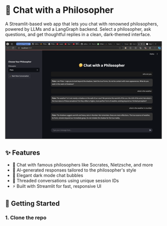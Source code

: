 # 🤔 Chat with a Philosopher

A Streamlit-based web app that lets you chat with renowned philosophers, powered by LLMs and a LangGraph backend. Select a philosopher, ask questions, and get thoughtful replies in a clean, dark-themed interface.

![screenshot](screenshot.png)

## ✨ Features

- 💬 Chat with famous philosophers like Socrates, Nietzsche, and more
- 🧠 AI-generated responses tailored to the philosopher's style
- 🌙 Elegant dark mode chat bubbles
- 🔄 Threaded conversations using unique session IDs
- ⚡ Built with Streamlit for fast, responsive UI

## 🚀 Getting Started

### 1. Clone the repo


